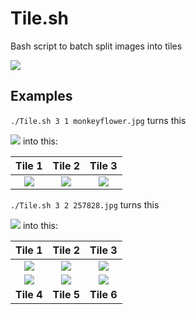 # Tile.sh
Bash script to batch split images into tiles

![](http://i.imgur.com/OkS3qbT.png)

## Examples

`./Tile.sh 3 1 monkeyflower.jpg` turns this

![](http://i.imgur.com/9Hwm2i1.jpg)
into this:

Tile 1                                 |  Tile 2                               |  Tile 3
:-------------------------------------:|:-------------------------------------:|:-------------------------------------:
![](http://i.imgur.com/bN0EcDA.jpg)    |  ![](http://i.imgur.com/PgtoBDi.jpg)  |  ![](http://i.imgur.com/bNtA4MF.jpg)

`./Tile.sh 3 2 257828.jpg` turns this

![](http://i.imgur.com/mCGRuRr.jpg)
into this:

Tile 1                                 |  Tile 2                               |  Tile 3
:-------------------------------------:|:-------------------------------------:|:-------------------------------------:
![](http://i.imgur.com/kuLR0Pm.jpg)    |  ![](http://i.imgur.com/5N4Z0LV.jpg)  |  ![](http://i.imgur.com/pCWAnsP.jpg)
![](http://i.imgur.com/Hs3PnHc.jpg)    |  ![](http://i.imgur.com/Dj32kg8.jpg)  |  ![](http://i.imgur.com/C5RogXZ.jpg)
**Tile 4**                             |  **Tile 5**                           |  **Tile 6**
